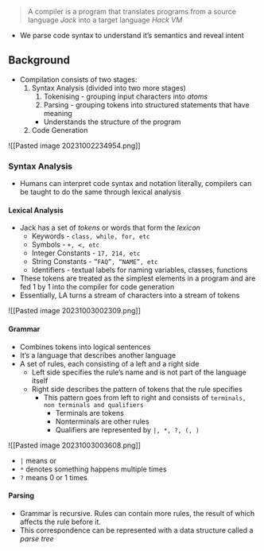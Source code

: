 > A compiler is a program that translates programs from a source language *Jack* into a target language *Hack VM*

- We parse code syntax to understand it’s semantics and reveal intent

## Background
- Compilation consists of two stages:
	1. Syntax Analysis (divided into two more stages)
		1. Tokenising - grouping input characters into *atoms*
		2. Parsing - grouping tokens into structured statements that have meaning
		- Understands the structure of the program
	1. Code Generation

![[Pasted image 20231002234954.png]]

### Syntax Analysis
- Humans can interpret code syntax and notation literally, compilers can be taught to do the same through lexical analysis

#### Lexical Analysis
- Jack has a set of *tokens* or words that form the *lexicon*
	- Keywords - `class, while, for, etc`
	- Symbols - `+, <, etc`
	- Integer Constants - `17, 214, etc`
	- String Constants - `”FAQ”, “NAME”, etc`
	- Identifiers -  textual labels for naming variables, classes, functions
- These tokens are treated as the simplest elements in a program and are fed 1 by 1 into the compiler for code generation
- Essentially, LA turns a stream of characters into a stream of tokens

![[Pasted image 20231003002309.png]]

#### Grammar
- Combines tokens into logical sentences
- It’s a language that describes another language
- A set of rules, each consisting of a left and a right side
	- Left side specifies the rule’s name and is not part of the language itself
	- Right side describes the pattern of tokens that the rule specifies
		- This pattern goes from left to right and consists of `terminals, non terminals and qualifiers`
			- Terminals are tokens
			- Nonterminals are other rules
			- Qualifiers are represented by `|, *, ?, (, )`

![[Pasted image 20231003003608.png]]

- `|` means or
- `*` denotes something happens multiple times
- `?` means 0 or 1 times

#### Parsing
- Grammar is recursive. Rules can contain more rules, the result of which affects the rule before it.
- This correspondence can be represented with a data structure called a *parse tree*
